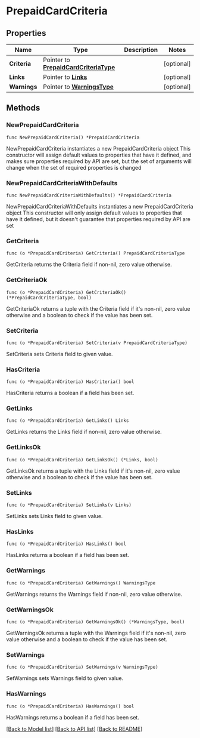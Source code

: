 # PrepaidCardCriteria

## Properties

Name | Type | Description | Notes
------------ | ------------- | ------------- | -------------
**Criteria** | Pointer to [**PrepaidCardCriteriaType**](PrepaidCardCriteriaType.md) |  | [optional] 
**Links** | Pointer to [**Links**](Links.md) |  | [optional] 
**Warnings** | Pointer to [**WarningsType**](WarningsType.md) |  | [optional] 

## Methods

### NewPrepaidCardCriteria

`func NewPrepaidCardCriteria() *PrepaidCardCriteria`

NewPrepaidCardCriteria instantiates a new PrepaidCardCriteria object
This constructor will assign default values to properties that have it defined,
and makes sure properties required by API are set, but the set of arguments
will change when the set of required properties is changed

### NewPrepaidCardCriteriaWithDefaults

`func NewPrepaidCardCriteriaWithDefaults() *PrepaidCardCriteria`

NewPrepaidCardCriteriaWithDefaults instantiates a new PrepaidCardCriteria object
This constructor will only assign default values to properties that have it defined,
but it doesn't guarantee that properties required by API are set

### GetCriteria

`func (o *PrepaidCardCriteria) GetCriteria() PrepaidCardCriteriaType`

GetCriteria returns the Criteria field if non-nil, zero value otherwise.

### GetCriteriaOk

`func (o *PrepaidCardCriteria) GetCriteriaOk() (*PrepaidCardCriteriaType, bool)`

GetCriteriaOk returns a tuple with the Criteria field if it's non-nil, zero value otherwise
and a boolean to check if the value has been set.

### SetCriteria

`func (o *PrepaidCardCriteria) SetCriteria(v PrepaidCardCriteriaType)`

SetCriteria sets Criteria field to given value.

### HasCriteria

`func (o *PrepaidCardCriteria) HasCriteria() bool`

HasCriteria returns a boolean if a field has been set.

### GetLinks

`func (o *PrepaidCardCriteria) GetLinks() Links`

GetLinks returns the Links field if non-nil, zero value otherwise.

### GetLinksOk

`func (o *PrepaidCardCriteria) GetLinksOk() (*Links, bool)`

GetLinksOk returns a tuple with the Links field if it's non-nil, zero value otherwise
and a boolean to check if the value has been set.

### SetLinks

`func (o *PrepaidCardCriteria) SetLinks(v Links)`

SetLinks sets Links field to given value.

### HasLinks

`func (o *PrepaidCardCriteria) HasLinks() bool`

HasLinks returns a boolean if a field has been set.

### GetWarnings

`func (o *PrepaidCardCriteria) GetWarnings() WarningsType`

GetWarnings returns the Warnings field if non-nil, zero value otherwise.

### GetWarningsOk

`func (o *PrepaidCardCriteria) GetWarningsOk() (*WarningsType, bool)`

GetWarningsOk returns a tuple with the Warnings field if it's non-nil, zero value otherwise
and a boolean to check if the value has been set.

### SetWarnings

`func (o *PrepaidCardCriteria) SetWarnings(v WarningsType)`

SetWarnings sets Warnings field to given value.

### HasWarnings

`func (o *PrepaidCardCriteria) HasWarnings() bool`

HasWarnings returns a boolean if a field has been set.


[[Back to Model list]](../README.md#documentation-for-models) [[Back to API list]](../README.md#documentation-for-api-endpoints) [[Back to README]](../README.md)


